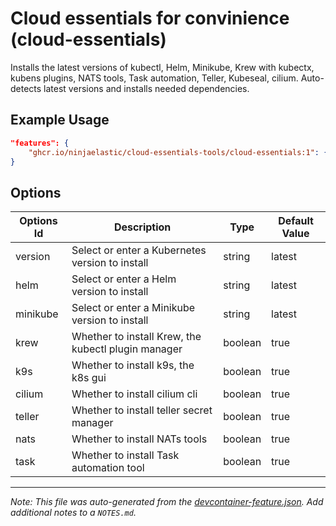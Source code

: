 
# Cloud essentials for convinience (cloud-essentials)

Installs the latest versions of kubectl, Helm, Minikube, Krew with kubectx, kubens plugins, NATS tools, Task automation, Teller, Kubeseal, cilium. Auto-detects latest versions and installs needed dependencies.

## Example Usage

```json
"features": {
    "ghcr.io/ninjaelastic/cloud-essentials-tools/cloud-essentials:1": {}
}
```

## Options

| Options Id | Description | Type | Default Value |
|-----|-----|-----|-----|
| version | Select or enter a Kubernetes version to install | string | latest |
| helm | Select or enter a Helm version to install | string | latest |
| minikube | Select or enter a Minikube version to install | string | latest |
| krew | Whether to install Krew, the kubectl plugin manager | boolean | true |
| k9s | Whether to install k9s, the k8s gui | boolean | true |
| cilium | Whether to install cilium cli | boolean | true |
| teller | Whether to install teller secret manager | boolean | true |
| nats | Whether to install NATs tools | boolean | true |
| task | Whether to install Task automation tool | boolean | true |



---

_Note: This file was auto-generated from the [devcontainer-feature.json](https://github.com/ninjaelastic/cloud-essentials-tools/blob/main/src/cloud-essentials/devcontainer-feature.json).  Add additional notes to a `NOTES.md`._
